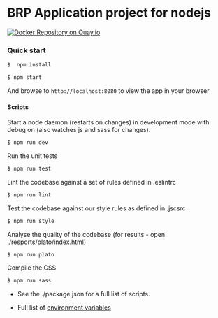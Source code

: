 # BRP Application project for nodejs

[![Docker Repository on Quay.io](https://quay.io/repository/ukhomeofficedigital/brpapp/status "Docker Repository on Quay.io")](https://quay.io/repository/ukhomeofficedigital/brpapp)

### Quick start

```bash
$  npm install

```
```bash
$ npm start
```
And browse to `http://localhost:8080` to view the app in your browser


#### Scripts

Start a node daemon (restarts on changes) in development mode with debug on (also watches js and sass for changes).
```bash
$ npm run dev
```

Run the unit tests
```bash
$ npm run test
```

Lint the codebase against a set of rules defined in .eslintrc
```bash
$ npm run lint
```

Test the codebase against our style rules as defined in .jscsrc
```bash
$ npm run style
```

Analyse the quality of the codebase (for results - open ./resports/plato/index.html)
```
$ npm run plato
```

Compile the CSS
```bash
$ npm run sass
```

- See the ./package.json for a full list of scripts.

- Full list of [environment variables](./documentation/ENVIRONMENT_VARIABLES.md)
